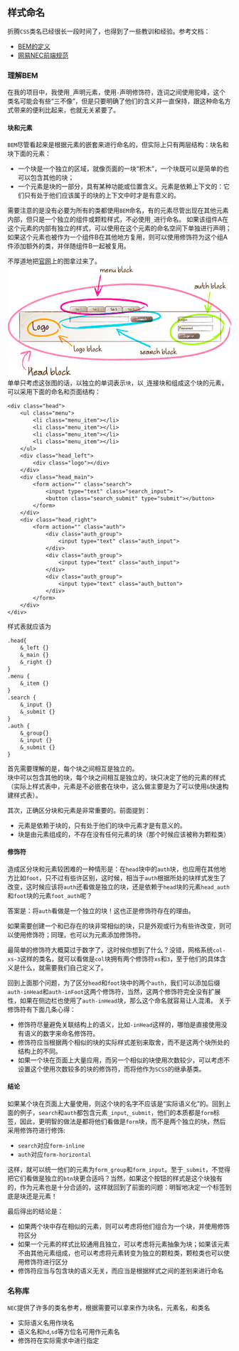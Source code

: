 
## 样式命名
折腾`CSS`类名已经很长一段时间了，也得到了一些教训和经验。参考文档：
* [BEM的定义](http://www.w3cplus.com/css/bem-definitions.html)
* [网易NEC前端规范](http://nec.netease.com/standard/css-practice.html)

### 理解BEM
在我的项目中，我使用`_`声明元素，使用`-`声明修饰符，连词之间使用驼峰，这个类名可能会有些“三不像”，但是只要明确了他们的含义并一直保持，跟这种命名方式带来的便利比起来，也就无关紧要了。
#### 块和元素
`BEM`尽管看起来是根据元素的嵌套来进行命名的，但实际上只有两层结构：块名和块下面的元素：
* 一个块是一个独立的区域，就像页面的一块“积木”，一个块既可以是简单的也可以包含其他的块；
* 一个元素是块的一部分，具有某种功能或位置含义。元素是依赖上下文的：它们只有处于他们应该属于的块的上下文中时才是有意义的。

需要注意的是没有必要为所有的类都使用`BEM`命名，有的元素尽管出现在其他元素内部，但只是一个独立的组件或颗粒样式，不必使用`_`进行命名。
如果该组件A在这个元素的内部有独立的样式，可以使用在这个元素的命名空间下单独进行声明；     
如果这个元素也被作为一个组件B在其他地方复用，则可以使用修饰符为这个组A件添加额外的类，并伴随组件B一起被复用。

不厚道地把[官网](https://en.bem.info/methodology/key-concepts/)上的图拿过来了。
![bemDemo](./img/bemDemo.png)
单单只考虑这张图的话，以独立的单词表示`块`，以`_`连接块和组成这个块的元素，可以采用下面的命名和页面结构：
```
<div class="head">
    <ul class="menu">
        <li class="menu_item"></li>
        <li class="menu_item"></li>
        <li class="menu_item"></li>
        <li class="menu_item"></li>
    </ul>
    <div class="head_left">
        <div class="logo"></div>
    </div>
    <div class="head_main">
        <form action="" class="search">
            <input type="text" class="search_input">
            <button class="search_submit" type="submit"></button>
        </form>
    </div>
    <div class="head_right">
        <form action="" class="auth">
            <div class="auth_group">
                <input type="text" class="auth_input">
            </div>
            <div class="auth_group">
                <input type="text" class="auth_input">
            </div>
            <div class="auth_group">
                <input type="text" class="auth_button">
            </div>
        </form>
    </div>
</div>
```
样式表就应该为
```
.head{
    &_left {}
    &_main {}
    &_right {}
}
.menu {
    &_item {}
}
.search {
    &_input {}
    &_submit {}
}
.auth {
    &_group{}
    &_input {}
    &_submit {}
}
```

首先需要理解的是，每个块之间相互是独立的。     
块中可以包含其他的块，每个块之间相互是独立的，块只决定了他的元素的样式（实际上样式表中，元素是不必嵌套在块中，这么做主要是为了可以使用`&`快速构建样式表）。     

其次，正确区分块和元素是非常重要的。前面提到：
* 元素是依赖于块的，只有处于他们的块中元素才是有意义的。
* 块是由元素组成的，不存在没有任何元素的块（那个时候应该被称为颗粒类）

#### 修饰符
造成区分块和元素较困难的一种情形是：在`head`块中的`auth`块，也应用在其他地方比如`foot`，只不过有些许区别，这时候，相当于`auth`根据所处的块样式发生了改变，这时候应该将`auth`还看做是独立的块，还是依赖于`head`块的元素`head_auth`和`foot`块的元素`foot_auth`呢？

答案是：将`auth`看做是一个独立的块！这也正是修饰符存在的理由。

如果需要创建一个和已存在的块非常相似的块，只是外观或行为有些许改变，则可以使用修饰符；同理，也可以为元素添加修饰符。

最简单的修饰符大概莫过于数字了，这时候你想到了什么？没错，网格系统`col-xs-3`这样的类名，就可以看做是`col`块拥有两个修饰符`xs`和`3`，至于他们的具体含义是什么，就需要我们自己定义了。

回到上面那个问题，为了区分`head`和`foot`块中的两个`auth`，我们可以添加后缀`auth-inHead`和`auth-inFoot`这两个修饰符，当然，这两个修饰符完全没有扩展性，如果在侧边栏也使用了`auth-inHead`块，那么这个命名就容易让人混淆。
关于修饰符有下面几条心得：
* 修饰符尽量避免关联结构上的语义，比如`-inHead`这样的，哪怕是直接使用没有语义的数字来命名修饰符。
* 修饰符应当根据两个相似的块的实际样式差别来取舍，而不是这两个块所处的结构上的不同。
* 如果一个块在页面上大量应用，而另一个相似的块使用次数较少，可以考虑不设置这个使用次数较多的块的修饰符，而将他作为`SCSS`的继承基类。

#### 结论
如果某个块在页面上大量使用，则这个块的名字不应该是“实际语义化”的。回到上面的例子，`search`和`auth`都包含元素`_input`,`_submit`，他们的本质都是`form`标签，因此，更明智的做法是都将他们看做是`form`块，而不是两个独立的块，然后采用修饰符进行修饰:
* `search`对应`form-inline`
* `auth`对应`form-horizontal`

这样，就可以统一他们的元素为`form_group`和`form_input`。至于`_submit`，不觉得把它们看做是独立的`btn`块更合适吗？当然，如果这个按钮的样式是这个块独有的，作为元素也是十分合适的，这样就回到了前面的问题：明智地决定一个标签到底是块还是元素！

最后得出的结论是：
* 如果两个块中存在相似的元素，则可以考虑将他们组合为一个块，并使用修饰符区分
* 如果一个元素的样式比较通用且独立，可以考虑将元素抽象为块；如果该元素不由其他元素组成，也可以考虑将元素转变为独立的颗粒类，颗粒类也可以使用修饰符进行区分
* 修饰符应当与包含块的语义无关，而应当是根据样式之间的差别来进行命名

### 名称库
`NEC`提供了许多的类名参考，根据需要可以拿来作为块名，元素名，和类名
* 实际语义名用作块名
* 语义名和`hd`,`sd`等方位名可用作元素名
* 修饰符在实际需求中进行指定